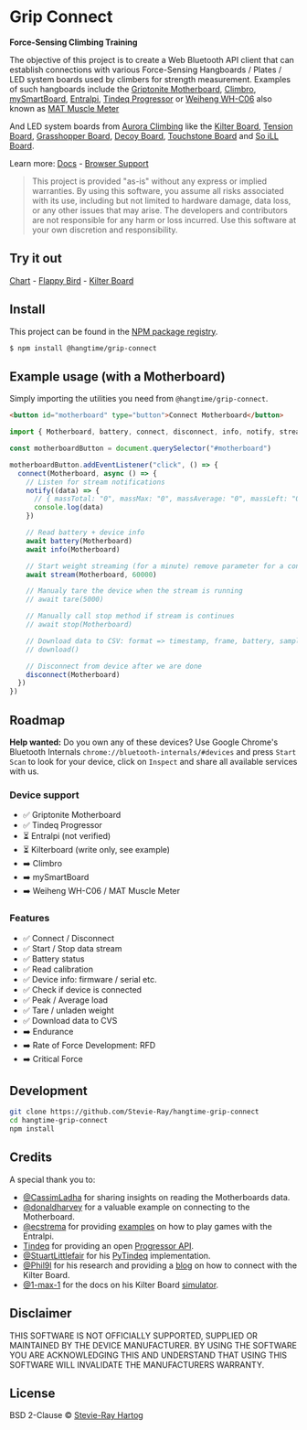 # Grip Connect

**Force-Sensing Climbing Training**

The objective of this project is to create a Web Bluetooth API client that can establish connections with various
Force-Sensing Hangboards / Plates / LED system boards used by climbers for strength measurement. Examples of such
hangboards include the [Griptonite Motherboard](https://griptonite.io/shop/motherboard/),
[Climbro](https://climbro.com/), [mySmartBoard](https://www.smartboard-climbing.com/),
[Entralpi](https://entralpi.com/), [Tindeq Progressor](https://tindeq.com/) or
[Weiheng WH-C06](https://weihengmanufacturer.com/products/wh-c06-bluetooth-300kg-hanging-scale/) also known as
[MAT Muscle Meter](https://www.matassessment.com/musclemeter)

And LED system boards from [Aurora Climbing](https://auroraclimbing.com/) like the
[Kilter Board](https://settercloset.com/pages/the-kilter-board),
[Tension Board](https://tensionclimbing.com/product/tension-board-2/),
[Grasshopper Board](https://grasshopperclimbing.com/products/),
[Decoy Board](https://decoy-holds.com/pages/decoy-board), [Touchstone Board](https://touchstoneboardapp.com/) and
[So iLL Board](https://apps.apple.com/us/app/so-ill-board/id1358056082).

Learn more: [Docs](https://stevie-ray.github.io/hangtime-grip-connect/) -
[Browser Support](https://caniuse.com/web-bluetooth)

> This project is provided "as-is" without any express or implied warranties. By using this software, you assume all
> risks associated with its use, including but not limited to hardware damage, data loss, or any other issues that may
> arise. The developers and contributors are not responsible for any harm or loss incurred. Use this software at your
> own discretion and responsibility.

## Try it out

[Chart](https://grip-connect.vercel.app/) - [Flappy Bird](https://grip-connect-flappy-bird.vercel.app/) -
[Kilter Board](https://grip-connect-kilter-board.vercel.app/)

## Install

This project can be found in the [NPM package registry](https://www.npmjs.com/package/@hangtime/grip-connect).

```sh [npm]
$ npm install @hangtime/grip-connect
```

## Example usage (with a Motherboard)

Simply importing the utilities you need from `@hangtime/grip-connect`.

```html
<button id="motherboard" type="button">Connect Motherboard</button>
```

```js
import { Motherboard, battery, connect, disconnect, info, notify, stream } from "@hangtime/grip-connect"

const motherboardButton = document.querySelector("#motherboard")

motherboardButton.addEventListener("click", () => {
  connect(Motherboard, async () => {
    // Listen for stream notifications
    notify((data) => {
      // { massTotal: "0", massMax: "0", massAverage: "0", massLeft: "0", massCenter: "0", massRight: "0" }
      console.log(data)
    })

    // Read battery + device info
    await battery(Motherboard)
    await info(Motherboard)

    // Start weight streaming (for a minute) remove parameter for a continues stream
    await stream(Motherboard, 60000)

    // Manualy tare the device when the stream is running
    // await tare(5000)

    // Manually call stop method if stream is continues
    // await stop(Motherboard)

    // Download data to CSV: format => timestamp, frame, battery, samples, masses
    // download()

    // Disconnect from device after we are done
    disconnect(Motherboard)
  })
})
```

## Roadmap

**Help wanted:** Do you own any of these devices? Use Google Chrome's Bluetooth Internals
`chrome://bluetooth-internals/#devices` and press `Start Scan` to look for your device, click on `Inspect` and share all
available services with us.

### Device support

- ✅ Griptonite Motherboard
- ✅ Tindeq Progressor
- ⏳ Entralpi (not verified)
- ⏳ Kilterboard (write only, see example)
- ➡️ Climbro
- ➡️ mySmartBoard
- ➡️ Weiheng WH-C06 / MAT Muscle Meter

### Features

- ✅ Connect / Disconnect
- ✅ Start / Stop data stream
- ✅ Battery status
- ✅ Read calibration
- ✅ Device info: firmware / serial etc.
- ✅ Check if device is connected
- ✅ Peak / Average load
- ✅️ Tare / unladen weight
- ✅️ Download data to CVS
- ➡️ Endurance
- ➡️ Rate of Force Development: RFD
- ➡️ Critical Force

## Development

```bash
git clone https://github.com/Stevie-Ray/hangtime-grip-connect
cd hangtime-grip-connect
npm install
```

## Credits

A special thank you to:

- [@CassimLadha](https://github.com/CassimLadha) for sharing insights on reading the Motherboards data.
- [@donaldharvey](https://github.com/donaldharvey) for a valuable example on connecting to the Motherboard.
- [@ecstrema](https://github.com/ecstrema) for providing [examples](https://github.com/ecstrema/entralpi-games) on how
  to play games with the Entralpi.
- [Tindeq](https://tindeq.com/) for providing an open [Progressor API](https://tindeq.com/progressor_api/).
- [@StuartLittlefair](https://github.com/StuartLittlefair) for his
  [PyTindeq](https://github.com/StuartLittlefair/PyTindeq) implementation.
- [@Phil9l](https://github.com/phil9l) for his research and providing a [blog](https://bazun.me/blog/kiterboard/) on how
  to connect with the Kilter Board.
- [@1-max-1](https://github.com/1-max-1) for the docs on his Kilter Board
  [simulator](https://github.com/1-max-1/fake_kilter_board).

## Disclaimer

THIS SOFTWARE IS NOT OFFICIALLY SUPPORTED, SUPPLIED OR MAINTAINED BY THE DEVICE MANUFACTURER. BY USING THE SOFTWARE YOU
ARE ACKNOWLEDGING THIS AND UNDERSTAND THAT USING THIS SOFTWARE WILL INVALIDATE THE MANUFACTURERS WARRANTY.

## License

BSD 2-Clause © [Stevie-Ray Hartog](https://github.com/Stevie-Ray)
